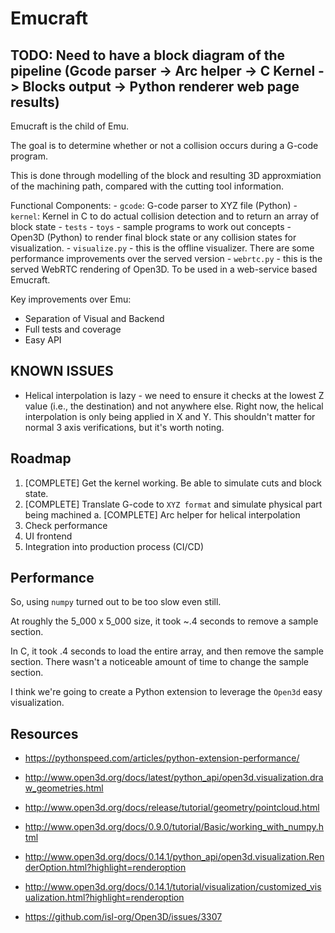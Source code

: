 # Emucraft

## TODO: Need to have a block diagram of the pipeline (Gcode parser -> Arc helper -> C Kernel -> Blocks output -> Python renderer web page results)
Emucraft is the child of Emu.  

The goal is to determine whether or not a collision occurs during a G-code program.

This is done through modelling of the block and resulting 3D approxmiation of the machining path, compared with the cutting tool information.

Functional Components:
    - `gcode`: G-code parser to XYZ file (Python)
    - `kernel`: Kernel in C to do actual collision detection and to return an array of block state
    - `tests`
    - `toys` - sample programs to work out concepts
    - Open3D (Python) to render final block state or any collision states for visualization.
        - `visualize.py` - this is the offline visualizer.  There are some performance improvements over the served version
        - `webrtc.py` - this is the served WebRTC rendering of Open3D.  To be used in a web-service based Emucraft.

Key improvements over Emu:

- Separation of Visual and Backend
- Full tests and coverage
- Easy API

## KNOWN ISSUES
- Helical interpolation is lazy - we need to ensure it checks at the lowest Z value (i.e., the destination) and not anywhere else.  Right now, the helical interpolation is only being applied in X and Y.  This shouldn't matter for normal 3 axis verifications, but it's worth noting.

## Roadmap
1.  [COMPLETE] Get the kernel working.  Be able to simulate cuts and block state.
2.  [COMPLETE] Translate G-code to `XYZ format` and simulate physical part being machined
    a.  [COMPLETE] Arc helper for helical interpolation
3.  Check performance
4.  UI frontend
5.  Integration into production process (CI/CD)

## Performance
So, using `numpy` turned out to be too slow even still.

At roughly the 5_000 x 5_000 size, it took ~.4 seconds to remove a sample section.

In C, it took .4 seconds to load the entire array, and then remove the sample section.  There wasn't a noticeable amount of time to change the sample section.

I think we're going to create a Python extension to leverage the `Open3d` easy visualization.  

## Resources
- https://pythonspeed.com/articles/python-extension-performance/

- http://www.open3d.org/docs/latest/python_api/open3d.visualization.draw_geometries.html

- http://www.open3d.org/docs/release/tutorial/geometry/pointcloud.html

- http://www.open3d.org/docs/0.9.0/tutorial/Basic/working_with_numpy.html

- http://www.open3d.org/docs/0.14.1/python_api/open3d.visualization.RenderOption.html?highlight=renderoption

- http://www.open3d.org/docs/0.14.1/tutorial/visualization/customized_visualization.html?highlight=renderoption

- https://github.com/isl-org/Open3D/issues/3307